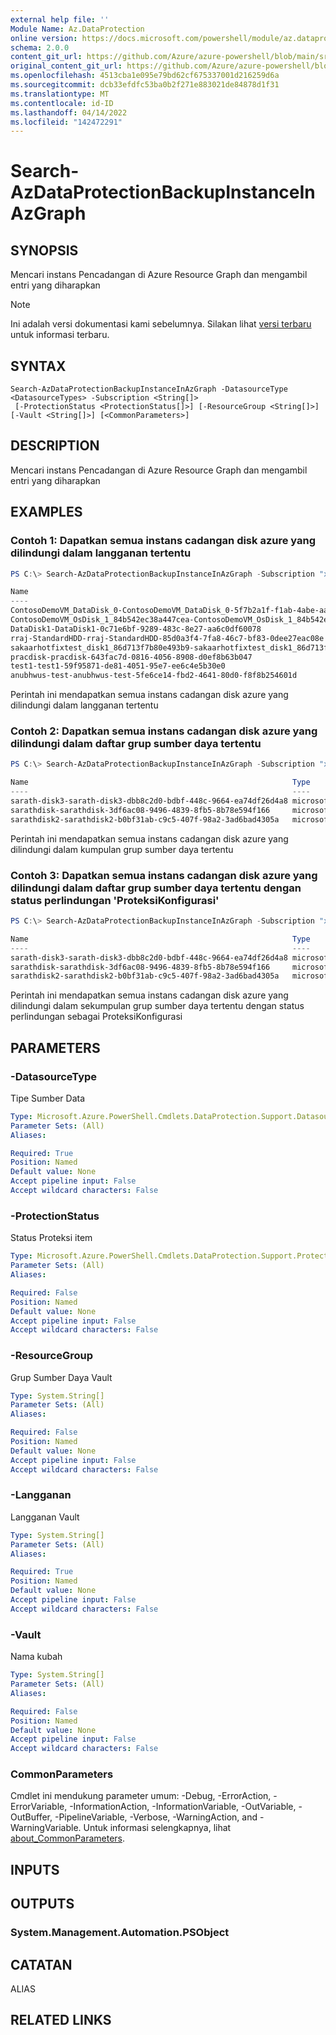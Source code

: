 ```yaml
---
external help file: ''
Module Name: Az.DataProtection
online version: https://docs.microsoft.com/powershell/module/az.dataprotection/search-azdataprotectionbackupinstanceinazgraph
schema: 2.0.0
content_git_url: https://github.com/Azure/azure-powershell/blob/main/src/DataProtection/help/Search-AzDataProtectionBackupInstanceInAzGraph.md
original_content_git_url: https://github.com/Azure/azure-powershell/blob/main/src/DataProtection/help/Search-AzDataProtectionBackupInstanceInAzGraph.md
ms.openlocfilehash: 4513cba1e095e79bd62cf675337001d216259d6a
ms.sourcegitcommit: dcb33efdfc53ba0b2f271e883021de84878d1f31
ms.translationtype: MT
ms.contentlocale: id-ID
ms.lasthandoff: 04/14/2022
ms.locfileid: "142472291"
---
```

# Search-AzDataProtectionBackupInstanceInAzGraph

## SYNOPSIS
Mencari instans Pencadangan di Azure Resource Graph dan mengambil entri yang diharapkan

> [!NOTE]
>Ini adalah versi dokumentasi kami sebelumnya. Silakan lihat [versi terbaru](/powershell/module/az.dataprotection/search-azdataprotectionbackupinstanceinazgraph) untuk informasi terbaru.

## SYNTAX

```
Search-AzDataProtectionBackupInstanceInAzGraph -DatasourceType <DatasourceTypes> -Subscription <String[]>
 [-ProtectionStatus <ProtectionStatus[]>] [-ResourceGroup <String[]>] [-Vault <String[]>] [<CommonParameters>]
```

## DESCRIPTION
Mencari instans Pencadangan di Azure Resource Graph dan mengambil entri yang diharapkan

## EXAMPLES

### Contoh 1: Dapatkan semua instans cadangan disk azure yang dilindungi dalam langganan tertentu
```powershell
PS C:\> Search-AzDataProtectionBackupInstanceInAzGraph -Subscription "xxxx-xxx-xxx" -DatasourceType AzureDisk

Name                                                                                                                   Type
----                                                                                                                   ----
ContosoDemoVM_DataDisk_0-ContosoDemoVM_DataDisk_0-5f7b2a1f-f1ab-4abe-aadf-e7dc48238157                                 microsoft.dataprotection/backupvaults/backupinstance
ContosoDemoVM_OsDisk_1_84b542ec38a447cea-ContosoDemoVM_OsDisk_1_84b542ec38a447cea-9bdcbd90-3555-4651-93b8-8265e1b5c07a microsoft.dataprotection/backupvaults/backupinstance
DataDisk1-DataDisk1-0c71e6bf-9289-483c-8e27-aa6c0df60078                                                               microsoft.dataprotection/backupvaults/backupinstance
rraj-StandardHDD-rraj-StandardHDD-85d0a3f4-7fa8-46c7-bf83-0dee27eac08e                                                 microsoft.dataprotection/backupvaults/backupinstance
sakaarhotfixtest_disk1_86d713f7b80e493b9-sakaarhotfixtest_disk1_86d713f7b80e493b9-be214c89-c07d-41f0-8362-b78d58d5506f microsoft.dataprotection/backupvaults/backupinstance
pracdisk-pracdisk-643fac7d-0816-4056-8908-d0ef8b63b047                                                                 microsoft.dataprotection/backupvaults/backupinstance
test1-test1-59f95871-de81-4051-95e7-ee6c4e5b30e0                                                                       microsoft.dataprotection/backupvaults/backupinstance
anubhwus-test-anubhwus-test-5fe6ce14-fbd2-4641-80d0-f8f8b254601d                                                       microsoft.dataprotection/backupvaults/backupinstance
```

Perintah ini mendapatkan semua instans cadangan disk azure yang dilindungi dalam langganan tertentu

### Contoh 2: Dapatkan semua instans cadangan disk azure yang dilindungi dalam daftar grup sumber daya tertentu
```powershell
PS C:\> Search-AzDataProtectionBackupInstanceInAzGraph -Subscription "xxxx-xxx-xxx" -DatasourceType AzureDisk -ResourceGroup @("sarath-rg", "sarath-rg2")

Name                                                           Type                                                  BackupInstanceName
----                                                           ----                                                  ------------------
sarath-disk3-sarath-disk3-dbb8c2d0-bdbf-448c-9664-ea74df26d4a8 microsoft.dataprotection/backupvaults/backupinstances sarath-disk3-sarath-disk3-dbb8c2d0-bdbf-448c-9664-ea7
sarathdisk-sarathdisk-3df6ac08-9496-4839-8fb5-8b78e594f166     microsoft.dataprotection/backupvaults/backupinstances sarathdisk-sarathdisk-3df6ac08-9496-4839-8fb5-8b78e59
sarathdisk2-sarathdisk2-b0bf31ab-c9c5-407f-98a2-3ad6bad4305a   microsoft.dataprotection/backupvaults/backupinstances sarathdisk2-sarathdisk2-b0bf31ab-c9c5-407f-98a2-3ad6b
```

Perintah ini mendapatkan semua instans cadangan disk azure yang dilindungi dalam kumpulan grup sumber daya tertentu

### Contoh 3: Dapatkan semua instans cadangan disk azure yang dilindungi dalam daftar grup sumber daya tertentu dengan status perlindungan 'ProteksiKonfigurasi'
```powershell
PS C:\> Search-AzDataProtectionBackupInstanceInAzGraph -Subscription "xxxx-xxx-xxx" -DatasourceType AzureDisk -ResourceGroup @("sarath-rg", "sarath-rg2") -ProtectionStatus  ProtectionConfigured

Name                                                           Type                                                  BackupInstanceName
----                                                           ----                                                  ------------------
sarath-disk3-sarath-disk3-dbb8c2d0-bdbf-448c-9664-ea74df26d4a8 microsoft.dataprotection/backupvaults/backupinstances sarath-disk3-sarath-disk3-dbb8c2d0-bdbf-448c-9664-ea7
sarathdisk-sarathdisk-3df6ac08-9496-4839-8fb5-8b78e594f166     microsoft.dataprotection/backupvaults/backupinstances sarathdisk-sarathdisk-3df6ac08-9496-4839-8fb5-8b78e59
sarathdisk2-sarathdisk2-b0bf31ab-c9c5-407f-98a2-3ad6bad4305a   microsoft.dataprotection/backupvaults/backupinstances sarathdisk2-sarathdisk2-b0bf31ab-c9c5-407f-98a2-3ad6b
```

Perintah ini mendapatkan semua instans cadangan disk azure yang dilindungi dalam sekumpulan grup sumber daya tertentu dengan status perlindungan sebagai ProteksiKonfigurasi

## PARAMETERS

### -DatasourceType
Tipe Sumber Data

```yaml
Type: Microsoft.Azure.PowerShell.Cmdlets.DataProtection.Support.DatasourceTypes
Parameter Sets: (All)
Aliases:

Required: True
Position: Named
Default value: None
Accept pipeline input: False
Accept wildcard characters: False
```

### -ProtectionStatus
Status Proteksi item

```yaml
Type: Microsoft.Azure.PowerShell.Cmdlets.DataProtection.Support.ProtectionStatus[]
Parameter Sets: (All)
Aliases:

Required: False
Position: Named
Default value: None
Accept pipeline input: False
Accept wildcard characters: False
```

### -ResourceGroup
Grup Sumber Daya Vault

```yaml
Type: System.String[]
Parameter Sets: (All)
Aliases:

Required: False
Position: Named
Default value: None
Accept pipeline input: False
Accept wildcard characters: False
```

### -Langganan
Langganan Vault

```yaml
Type: System.String[]
Parameter Sets: (All)
Aliases:

Required: True
Position: Named
Default value: None
Accept pipeline input: False
Accept wildcard characters: False
```

### -Vault
Nama kubah

```yaml
Type: System.String[]
Parameter Sets: (All)
Aliases:

Required: False
Position: Named
Default value: None
Accept pipeline input: False
Accept wildcard characters: False
```

### CommonParameters
Cmdlet ini mendukung parameter umum: -Debug, -ErrorAction, -ErrorVariable, -InformationAction, -InformationVariable, -OutVariable, -OutBuffer, -PipelineVariable, -Verbose, -WarningAction, and -WarningVariable. Untuk informasi selengkapnya, lihat [about_CommonParameters](http://go.microsoft.com/fwlink/?LinkID=113216).

## INPUTS

## OUTPUTS

### System.Management.Automation.PSObject

## CATATAN

ALIAS

## RELATED LINKS

